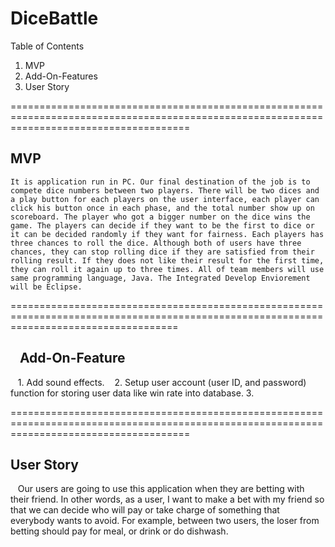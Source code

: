 # DiceBattle

Table of Contents 

1. MVP
2. Add-On-Features
3. User Story

===========================================================================================================================================

##    MVP
    It is application run in PC. Our final destination of the job is to compete dice numbers between two players. There will be two dices and a play button for each players on the user interface, each player can click his button once in each phase, and the total number show up on scoreboard. The player who got a bigger number on the dice wins the game. The players can decide if they want to be the first to dice or it can be decided randomly if they want for fairness. Each players has three chances to roll the dice. Although both of users have three chances, they can stop rolling dice if they are satisfied from their rolling result. If they does not like their result for the first time, they can roll it again up to three times. All of team members will use same programming language, Java. The Integrated Develop Enviorement will be Eclipse. 
    
=========================================================================================================================================

##    Add-On-Feature
    1. Add sound effects.
    2. Setup user account (user ID, and password) function for storing user data like win rate into database.
    3. 
  
===========================================================================================================================================

##    User Story
    Our users are going to use this application when they are betting with their friend. In other words, as a user, I want to make a bet with my friend so that we can decide who will pay or take charge of something that everybody wants to avoid. For example, between two users, the loser from betting should pay for meal, or drink or do dishwash.
    
    
